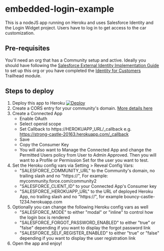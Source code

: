 embedded-login-example
====================

This is a nodeJS app running on Heroku and uses Salesforce Identity and the Login Widget project. Users have to log in to get access to the car customization.

Pre-requisites
--------------
You'll need an org that has a Community setup and active. Ideally you should have following the [Salesforce External Identity Implementation Guide](https://developer.salesforce.com/docs/atlas.en-us.externalidentityImplGuide.meta/externalidentityImplGuide/external_identity_intro.htm) to set up this org or you have completed the [Identity for Customers](https://trailhead.salesforce.com/module/identity_external) Trailhead module.

Steps to deploy
---------------
1. Deploy this app to Heroku [![Deploy](https://www.herokucdn.com/deploy/button.png)](https://heroku.com/deploy?template=https://github.com/marco2207/identity-electron-motors)
2. Create a CORS entry for your community's domain. [More details here](https://developer.salesforce.com/docs/atlas.en-us.externalidentityImplGuide.meta/externalidentityImplGuide/external_identity_login_step_1.htm)
3. Create a Connected App
	* Enable OAuth
	* Select openid scope
	* Set Callback to https://HEROKUAPP_URL/_callback e.g. https://strong-castle-20163.herokuapp.com/_callback
	* Save
	* Copy the Consumer Key
	* You will also want to Manage the Connected App and change the Permitted Users policy from User to Admin Approved. Then you will want to a Profile or Permission Set for the user you want to test.
4. Set the Heroku config vars via Setting > Reveal Config Vars:
	* "SALESFORCE_COMMUNITY_URL" to the Community's domain, no trailing slash and no "https://", For example: mycommunity.force.com/community2
	* "SALESFORCE_CLIENT_ID" to your Connected App's Consumer key
	* "SALESFORCE_HEROKUAPP_URL" to the URL of deployed Heroku App, no trailing slash and no "https://", for example bouncy-castle-1234.herokuapp.com
5. Optionally you can change the following Heroku config vars as well
	* "SALESFORCE_MODE" to either "modal" or "inline" to control how the login box is rendered
	* "SALESFORCE_FORGOT_PASSWORD_ENABLED" to either "true" or "false" depending if you want to display the forgot password link
	* "SALESFORCE_SELF_REGISTER_ENABLED" to either "true" or "false" depending if you want to display the user registration link
6. Open the app and enjoy!
